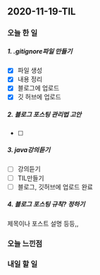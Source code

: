 2020-11-19-TIL
--

### 오늘 한 일

##### 1. .gitignore파일 만들기

- [x] 파일 생성
- [x] 내용 정리 
- [x] 블로그에 업로드
- [x] 깃 허브에 업로드

##### 2. 블로그 포스팅 관리법 고안

- [ ] 

##### 3. java강의듣기

- [ ] 강의듣기
- [ ] TIL만들기
- [ ] 블로그, 깃허브에 업로드 완료

##### 4. 블로그 포스팅 규칙? 정하기
제목이나 포스트 설명 등등,,

### 오늘 느낀점

### 내일 할 일




